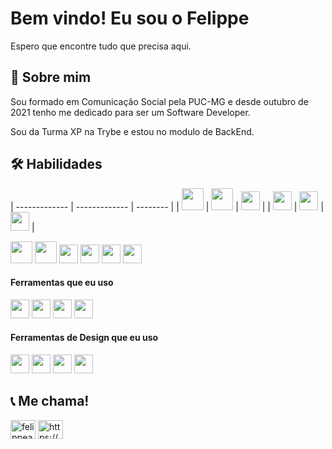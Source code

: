 # Bem vindo! Eu sou o Felippe
Espero que encontre tudo que precisa aqui. 



## 🚀 Sobre mim
Sou formado em Comunicação Social pela PUC-MG e desde outubro de 2021 tenho me dedicado para ser um Software Developer.

Sou da Turma XP na Trybe e estou no modulo de BackEnd.

## 🛠 Habilidades

| ------------- | ------------- | -------- |
| <img height="35px" src="https://cdn.svgporn.com/logos/html-5.svg">          | <img height="35px" src="https://cdn.svgporn.com/logos/css-3.svg">         | <img height="30px" src="https://cdn.svgporn.com/logos/react.svg">  |
| <img height="30px" src="https://cdn.svgporn.com/logos/bootstrap.svg">           | <img height="30px" src="https://cdn.svgporn.com/logos/npm.svg">         | <img height="30px" src="https://cdn.svgporn.com/logos/javascript.svg">  |

<img height="35px" src="https://cdn.svgporn.com/logos/html-5.svg">  <img height="35px" src="https://cdn.svgporn.com/logos/css-3.svg">  <img height="30px" src="https://cdn.svgporn.com/logos/react.svg">  <img height="30px" src="https://cdn.svgporn.com/logos/bootstrap.svg">  <img height="30px" src="https://cdn.svgporn.com/logos/npm.svg">  <img height="30px" src="https://cdn.svgporn.com/logos/javascript.svg">


#### Ferramentas que eu uso

<img height="30px" src="https://cdn.svgporn.com/logos/git-icon.svg">  <img height="30px" src="https://cdn.svgporn.com/logos/visual-studio-code.svg">  <img height="30px" src="https://www.svgrepo.com/show/327408/logo-vercel.svg">  <img height="30px" src="https://cdn.svgporn.com/logos/terminal.svg">

#### Ferramentas de Design que eu uso

<img height="30px" src="https://cdn.svgporn.com/logos/figma.svg"> <img height="30px" src="https://cdn.worldvectorlogo.com/logos/adobe-xd.svg">  <img height="30px" src="https://cdn.worldvectorlogo.com/logos/adobe-illustrator-cc-2019.svg">  <img height="30px" src="https://cdn.worldvectorlogo.com/logos/photoshop-cc-4.svg">


## 📞 Me chama!

<p align="left">
<a href="https://twitter.com/felippeassuncao" target="blank"><img align="center" src="https://raw.githubusercontent.com/rahuldkjain/github-profile-readme-generator/master/src/images/icons/Social/twitter.svg" alt="felippeassuncao" height="30" width="40" /></a>   
<a href="https://linkedin.com/in/https://www.linkedin.com/in/felippe-fernandes-6111b1117/" target="blank"><img align="center" src="https://raw.githubusercontent.com/rahuldkjain/github-profile-readme-generator/master/src/images/icons/Social/linked-in-alt.svg" alt="https://www.linkedin.com/in/felippe-fernandes-6111b1117/" height="30" width="40" /></a>
</p>
